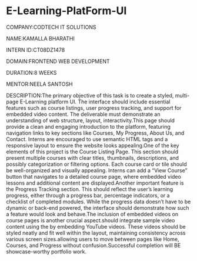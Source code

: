 # E-Learning-PlatForm-UI

COMPANY:CODTECH IT SOLUTIONS

NAME:KAMALLA BHARATHI

INTERN ID:CT08DZ1478

DOMAIN:FRONTEND WEB DEVELOPMENT

DURATION:8 WEEKS

MENTOR:NEELA SANTOSH

DESCRIPTION:The primary objective of this task is to create a styled, multi-page E-Learning platform UI. The interface should include essential features such as course listings, user progress tracking, and support for embedded video content. The deliverable must demonstrate an understanding of web structure, layout, interactivity.This page should provide a clean and engaging introduction to the platform, featuring navigation links to key sections like Courses, My Progress, About Us, and Contact. Interns are encouraged to use semantic HTML tags and a responsive layout to ensure the website looks appealing.One of the key elements of this project is the Course Listing Page. This section should present multiple courses with clear titles, thumbnails, descriptions, and possibly categorization or filtering options. Each course card or tile should be well-organized and visually appealing. Interns can add a “View Course” button that navigates to a detailed course page, where embedded video lessons and additional content are displayed.Another important feature is the Progress Tracking section. This should reflect the user’s learning progress, either through a progress bar, percentage indicators, or a checklist of completed modules. While the progress data doesn’t have to be dynamic or back-end powered, the interface should demonstrate how such a feature would look and behave.The inclusion of embedded videos on course pages is another crucial aspect.should integrate sample video content using the by embedding YouTube videos. These videos should be styled neatly and fit well within the layout, maintaining consistency across various screen sizes.allowing users to move between pages like Home, Courses, and Progress without confusion.Successful completion will BE showcase-worthy portfolio work.
